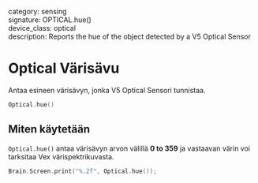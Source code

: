 category: sensing  
signature: OPTICAL.hue()  
device_class: optical  
description: Reports the hue of the object detected by a V5 Optical Sensor  

# Optical Värisävu

Antaa esineen värisävyn, jonka V5 Optical Sensori tunnistaa.

```cpp
Optical.hue()
```

## Miten käytetään

`Optical.hue()` antaa värisävyn arvon välillä **0 to 359** ja vastaavan värin voi tarksitaa Vex värispektrikuvasta.

```cpp
Brain.Screen.print("%.2f", Optical.hue());
```

<advanced>
</advanced>







